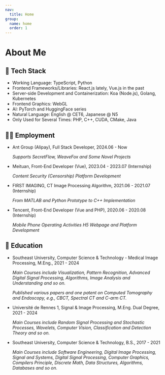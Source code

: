 ```yaml
---
nav:
  title: Home
group:
  name: home
  order: 1
---
```


# About Me

<Aboutme></Aboutme>

## 🧭 Tech Stack

- Working Language: TypeScript, Python
- Frontend Frameworks/Libraries: React.js lately, Vue.js in the past
- Server-side Development and Containerization: Koa (Node.js), Golang, Kubernetes
- Frontend Graphics: WebGL
- AI: PyTorch and HuggingFace series
- Natural Language: English @ CET6, Japanese @ N5
- Only Used for Several Times: PHP, C++, CUDA, CMake, Java

## 🧑‍💻 Employment

- Ant Group (Alipay), Full Stack Developer, 2024.06 - Now

  *Supports SecretFlow, WeaveFox and Some Novel Projects*

- Meituan, Front-End Developer (Vue), 2023.04 - 2023.07 (Internship)

  *Content Security (Censorship) Platform Development*

- FIRST IMAGING, CT Image Processing Algorithm, 2021.06 - 2021.07 (Internship)

  *From MATLAB and Python Prototype to C++ Implementation*

- Tencent, Front-End Developer (Vue and PHP), 2020.06 - 2020.08 (Internship)

  *Mobile Phone Operating Activities H5 Webpage and Platform Development*

## 📖 Education

- Southeast University, Computer Science & Technology - Medical Image Processing, M.Eng., 2021 - 2024

  *Main Courses include Visualization, Pattern Recognition, Advanced Digital Signal Processing, Algorithms, Image Analysis and Understanding and so on.*

  *Published various papers and one patent on Computed Tomography and Endoscopy, e.g., CBCT, Spectral CT and C-arm CT.*

- Université de Rennes 1, Signal & Image Processing, M.Eng. Dual Degree, 2021 - 2024

  *Main Courses include Random Signal Processing and Stochastic Processes, Wavelets, Computer Vision, Classification and Detection Theory and so on.*

- Southeast University, Computer Science & Technology, B.S., 2017 - 2021

  *Main Courses include Software Engineering, Digital Image Processing, Signal and Systems, Digital Signal Processing, Computer Graphics, Compilers Principle, Discrete Math, Data Structures, Algorithms, Databases and so on.*

  
